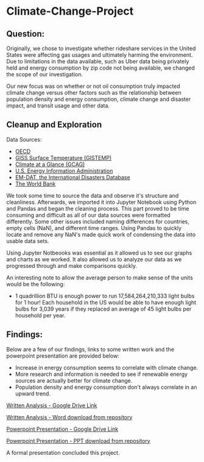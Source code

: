 # Climate-Change-Project

## Question:

Originally, we chose to investigate whether rideshare services in the United States were affecting gas usages and ultimately harming the environment. Due to limitations in the data available, such as Uber data being privately held and energy consumption by zip code not being available, we changed the scope of our investigation.

Our new focus was on whether or not oil consumption truly impacted climate change versus other factors such as the relationship between population density and energy consumption, climate change and disaster impact, and transit usage and other data.

## Cleanup and Exploration

Data Sources:
* [OECD](http://www.oecd.org/)
* [GISS Surface Temperature (GISTEMP)](https://data.giss.nasa.gov/gistemp/)
* [Climate at a Glance (GCAG)](https://climateataglance.com/)
* [U.S. Energy Information Administration](https://www.eia.gov/)
* [EM-DAT, the International Disasters Database](https://www.emdat.be/)
* [The World Bank](https://www.worldbank.org/)

We took some time to source the data and observe it's structure and cleanliness. Afterwards, we imported it into Jupyter Notebook using Python and Pandas and began the cleaning process. This part proved to be time consuming and difficult as all of our data sources were formatted differently. Some other issues included naming differences for countries, empty cells (NaN), and different time ranges. Using Pandas to quickly locate and remove any NaN's made quick work of condensing the data into usable data sets.

Using Jupyter Notbeooks was essential as it allowed us to see our graphs and charts as we worked. It also allowed us to analyze our data as we progressed through and make comparisons quickly.

An interesting note to allow the average person to make sense of the units would be the following:
* 1 quadrillion BTU is enough power to run 17,584,264,210,333 light bulbs for 1 hour! Each household in the US would be able to have enough light bulbs for 3,039 years if they replaced an average of 45 light bulbs per household per year.

## Findings:

Below are a few of our findings, links to some written work and the powerpoint presentation are provided below:
* Increase in energy consumption seems to correlate with climate change.
* More research and information is needed to see if renewable energy sources are actually better for climate change.
* Population density and energy consumption don't always correlate in an upward trend.

[Written Analysis - Google Drive Link](https://drive.google.com/file/d/1yRqWjjVf9xezeBwVAIdEqTkBgqb49-EK/view?usp=sharing)

[Written Analysis - Word download from repository](/Analysis/Climate_Change_Major_Findings.docx)

[Powerpoint Presentation - Google Drive Link](https://docs.google.com/presentation/d/1bXYeMEF79kXsewjTNJ5lV4LHzCq3-SKhwvXft5UDpKg/edit#slide=id.g35f391192_00)

[Powerpoint Presentation - PPT download from repository](/Analysis/Climate_Change_Google_Presentation.pptx)

A formal presentation concluded this project.
